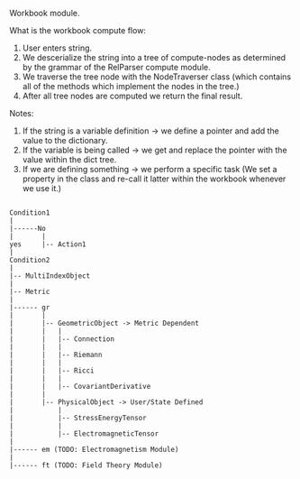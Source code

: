 Workbook module.

What is the workbook compute flow:

1. User enters string.
2. We descerialize the string into a tree of compute-nodes as determined by the grammar of the RelParser compute module.
3. We traverse the tree node with the NodeTraverser class (which contains all of the methods which implement the nodes in the tree.)
4. After all tree nodes are computed we return the final result.

Notes:
1. If the string is a variable definition -> we define a pointer and add the value to the dictionary.
2. If the variable is being called -> we get and replace the pointer with the value within the dict tree.
3. If we are defining something -> we perform a specific task (We set a property in the class and re-call it latter within the workbook whenever we use it.)


```

Condition1
|
|------No
|       |
yes     |-- Action1
|
Condition2
|
|-- MultiIndexObject
|
|-- Metric
|
|------ gr
|       |
|       |-- GeometricObject -> Metric Dependent
|       |   |
|       |   |-- Connection
|       |   |
|       |   |-- Riemann
|       |   |
|       |   |-- Ricci
|       |   |
|       |   |-- CovariantDerivative
|       |
|       |-- PhysicalObject -> User/State Defined
|           |
|           |-- StressEnergyTensor
|           |
|           |-- ElectromagneticTensor
|    
|------ em (TODO: Electromagnetism Module)
|
|------ ft (TODO: Field Theory Module)

```